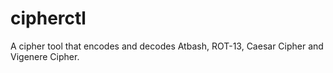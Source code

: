 # cipherctl
A cipher tool that encodes and decodes Atbash, ROT-13, Caesar Cipher and Vigenere Cipher.
